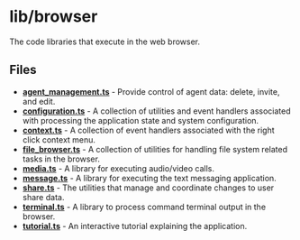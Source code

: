 # lib/browser
The code libraries that execute in the web browser.

## Files
<!-- Do not edit below this line.  Contents dynamically populated. -->

* **[agent_management.ts](agent_management.ts)** - Provide control of agent data: delete, invite, and edit.
* **[configuration.ts](configuration.ts)** - A collection of utilities and event handlers associated with processing the application state and system configuration.
* **[context.ts](context.ts)**             - A collection of event handlers associated with the right click context menu.
* **[file_browser.ts](file_browser.ts)**   - A collection of utilities for handling file system related tasks in the browser.
* **[media.ts](media.ts)**                 - A library for executing audio/video calls.
* **[message.ts](message.ts)**             - A library for executing the text messaging application.
* **[share.ts](share.ts)**                 - The utilities that manage and coordinate changes to user share data.
* **[terminal.ts](terminal.ts)**           - A library to process command terminal output in the browser.
* **[tutorial.ts](tutorial.ts)**           - An interactive tutorial explaining the application.